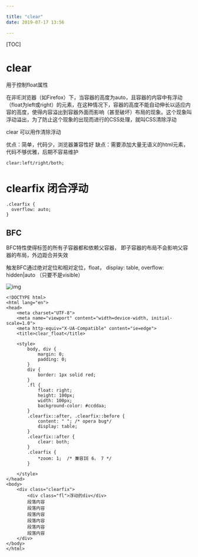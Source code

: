 ```yaml
---

title: "clear"
date: 2019-07-17 13:56

---
```


[TOC]

# clear

用于控制float属性

在非IE浏览器（如Firefox）下，当容器的高度为auto，且容器的内容中有浮动（float为left或right）的元素，在这种情况下，容器的高度不能自动伸长以适应内容的高度，使得内容溢出到容器外面而影响（甚至破坏）布局的现象。这个现象叫浮动溢出，为了防止这个现象的出现而进行的CSS处理，就叫CSS清除浮动

clear 可以用作清除浮动

优点：简单，代码少，浏览器兼容性好
缺点：需要添加大量无语义的html元素，代码不够优雅，后期不容易维护

```
clear:left/right/both;
```

# clearfix  闭合浮动

```
.clearfix {
  overflow: auto;
}
```

## BFC

BFC特性使得标签的所有子容器都和依赖父容器， 即子容器的布局不会影响父容器的布局，外边距合并失效

触发BFC通过绝对定位和相对定位，float， display: table, overflow: hidden|auto （只要不是visible）

![img](https://snag.gy/KCSZP7.jpg)

```
<!DOCTYPE html>
<html lang="en">
<head>
    <meta charset="UTF-8">
    <meta name="viewport" content="width=device-width, initial-scale=1.0">
    <meta http-equiv="X-UA-Compatible" content="ie=edge">
    <title>clear_float</title>

    <style>
        body, div {
            margin: 0;
            padding: 0;
        }
        div {
            border: 1px solid red;
        }
        .fl {
            float: right;
            height: 100px;
            width: 100px;
            background-color: #ccddaa;
        }
        .clearfix::after, .clearfix::before {
            content: " "; /* opera bug*/
            display: table;
        }
        .clearfix::after {
            clear: both;
        }
        .clearfix {
            *zoom: 1;  /* 兼容IE 6， 7 */
        }

    </style>
</head>
<body>
    <div class="clearfix">
        <div class="fl">浮动的div</div>
        段落内容
        段落内容
        段落内容
        段落内容
        段落内容
        段落内容
    </div>
</body>
</html>
```
